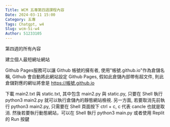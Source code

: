 ```yaml
---
Title: WCM 五專第四週課程內容
Date: 2024-03-11 15:00
Category: 五專
Tags: Chatgpt, w4
Slug: wcm-5i-w4
Author: 51233105
---
```


第四週的所有內容

<!-- PELICAN_END_SUMMARY -->

建立個人最短網址網站

Github Pages服務可以讓 Github 帳號的擁有者, 使用"帳號.github.io"作為倉儲名稱, Github 會自動將此網站設定 Github Pages, 假如此倉儲內部帶有超文件, 則此倉儲對應的網址將會是 https://帳號.github.io

下載 main2.txt 與 static.txt, 其中包含 main2.py 與 static.py, 只要在 Shell 執行 python3 main2.py 就可以執行倉儲內的靜態網站檢視. 另一方面, 若要取消先前執行 python3 main2.py, 只需要在 Shell 頁面按下 ctrl + c, c 代表 cancle 也就是取消. 然後若要執行動態網站，可以在 Shell 執行 python3 main.py 或者使用 Replit 的 Run 按鍵